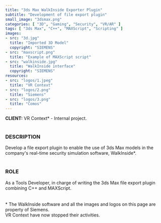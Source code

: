 ```yaml
---
title: "3ds Max WalkInside Exporter Plugin"
subtitle: "Development of file export plugin"
small_image: "3dsmax.png"
categories: [ "3D", "Gaming", "Security", "VR/AR" ]
tags: [ "3ds Max", "C++", "MAXScript", "Scripting" ]
images:
- src: "3d.jpg"
  title: "Imported 3D Model"
  copyright: "SIEMENS"
- src: "maxscript.png"
  title: "Example of MAXScript script"
- src: "walkinside.jpg"
  title: "WalkInside interface"
  copyright: "SIEMENS"
resources:
- src: "logos/1.jpeg"
  title: "VR Context"
- src: "logos/2.png"
  title: "Siemens"
- src: "logos/3.png"
  title: "Comos"
---
```


<b>CLIENT:</b> VR Context* - Internal project.<br>
<br>

<h3>DESCRIPTION</h3>
Develop a file export plugin to enable the use of 3ds Max models in the company's real-time security simulation software, WalkInside*.<br>
<br>

<h3>ROLE</h3>
As a Tools Developer, in charge of writing the 3ds Max file export plugin combining C++ and MAXScript.<br>
<br>
<br>
* The WalkInside software and all the images and logos on this page are property of Siemens.<br>
VR Context have now stopped their activities.<br>
